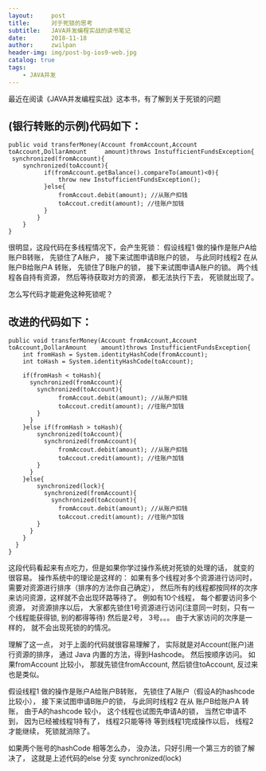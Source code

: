 ```yaml
---
layout:     post
title:      对于死锁的思考
subtitle:   JAVA并发编程实战的读书笔记
date:       2018-11-18
author:     zwilpan
header-img: img/post-bg-ios9-web.jpg
catalog: true
tags:
    - JAVA并发
---
```


最近在阅读《JAVA并发编程实战》这本书，有了解到关于死锁的问题  
## (银行转账的示例)代码如下：  

    public void transferMoney(Account fromAccount,Account toAccount,DollarAmount     amount)throws InstufficientFundsException{  
     synchronized(fromAccount){  
        synchronized(toAccount){
              if(fromAccount.getBalance().compareTo(amount)<0){
                  throw new InstufficientFundsException();
              }else{
                  fromAccout.debit(amount); //从账户扣钱
                  toAccout.credit(amount); //往账户加钱                  
              }
            } 
        }
    } 


很明显，这段代码在多线程情况下，会产生死锁：
假设线程1 做的操作是账户A给账户B转账， 先锁住了A账户， 接下来试图申请B账户的锁，
与此同时线程2 在从 账户B给账户A 转账， 先锁住了B账户的锁， 接下来试图申请A账户的锁。
两个线程各自持有资源， 然后等待获取对方的资源， 都无法执行下去， 死锁就出现了。

怎么写代码才能避免这种死锁呢？  
## 改进的代码如下：
    public void transferMoney(Account fromAccount,Account toAccount,DollarAmount    amount)throws InstufficientFundsException{  
        int fromHash = System.identityHashCode(fromAccount);
        int toHash = System.identityHashCode(toAccount);

        if(fromHash < toHash){
          synchronized(fromAccount){  
            synchronized(toAccount){  
                  fromAccout.debit(amount); //从账户扣钱
                  toAccout.credit(amount); //往账户加钱                  
            }
          }
        }else if(fromHash > toHash){
            synchronized(toAccount){  
              synchronized(fromAccount){  
                  fromAccout.debit(amount); //从账户扣钱
                  toAccout.credit(amount); //往账户加钱                  
            }
          }     
        }else{
            synchronized(lock){
              synchronized(fromAccount){  
                synchronized(toAccount){  
                  fromAccout.debit(amount); //从账户扣钱
                  toAccout.credit(amount); //往账户加钱                  
            }
          }    
        }
      }
    }

  

这段代码看起来有点吃力，但是如果你学过操作系统对死锁的处理的话， 就变的很容易。
操作系统中的理论是这样的： 如果有多个线程对多个资源进行访问时， 需要对资源进行排序（排序的方法你自己确定）， 然后所有的线程都按同样的次序来访问资源，这样就不会出现环路等待了。
例如有10个线程， 每个都要访问多个资源， 对资源排序以后， 大家都先锁住1号资源进行访问(注意同一时刻，只有一个线程能获得锁, 别的都得等待) 然后是2号， 3号。。。
由于大家访问的次序是一样的， 就不会出现死锁的的情况。

理解了这一点， 对于上面的代码就很容易理解了， 实际就是对Account(账户)进行资源的排序， 通过 Java 内置的方法，得到Hashcode。 然后按顺序访问。
如果fromAccount 比较小， 那就先锁住fromAccount, 然后锁住toAccount, 反过来也是类似。

假设线程1 做的操作是账户A给账户B转账， 先锁住了A账户（假设A的hashcode 比较小）， 接下来试图申请B账户的锁，
与此同时线程2 在从 账户B给账户A 转账， 由于A的hashcode 较小， 这个线程也试图先申请A的锁， 当然它申请不到， 因为已经被线程1持有了， 线程2只能等待
等到线程1完成操作以后， 线程2才能继续， 死锁就消除了。

如果两个账号的hashCode 相等怎么办， 没办法，只好引用一个第三方的锁了解决了， 这就是上述代码的else 分支 synchronized(lock)